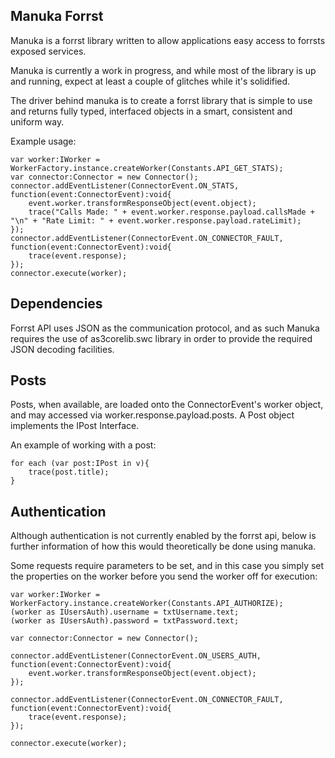 ## Manuka Forrst

Manuka is a forrst library written to allow applications easy access to forrsts exposed services.

Manuka is currently a work in progress, and while most of the library is up and running, expect at least a couple of glitches while it's solidified.

The driver behind manuka is to create a forrst library that is simple to use and returns fully typed, interfaced objects in a smart, consistent and uniform way.

Example usage:

	var worker:IWorker = WorkerFactory.instance.createWorker(Constants.API_GET_STATS);
	var connector:Connector = new Connector();
	connector.addEventListener(ConnectorEvent.ON_STATS, function(event:ConnectorEvent):void{
		event.worker.transformResponseObject(event.object);
		trace("Calls Made: " + event.worker.response.payload.callsMade + "\n" + "Rate Limit: " + event.worker.response.payload.rateLimit);
	});
	connector.addEventListener(ConnectorEvent.ON_CONNECTOR_FAULT, function(event:ConnectorEvent):void{
		trace(event.response);
	});
	connector.execute(worker);


## Dependencies

Forrst API uses JSON as the communication protocol, and as such Manuka requires the use of as3corelib.swc library in order to provide the required JSON decoding facilities.

## Posts

Posts, when available, are loaded onto the ConnectorEvent's worker object, and may accessed via worker.response.payload.posts.
A Post object implements the IPost Interface.

An example of working with a post:

	for each (var post:IPost in v){
		trace(post.title);							
	}

## Authentication

Although authentication is not currently enabled by the forrst api, below is further information of how this would theoretically be done using manuka.

Some requests require parameters to be set, and in this case you simply set the properties on the worker before you send the worker off for execution:

	var worker:IWorker = WorkerFactory.instance.createWorker(Constants.API_AUTHORIZE);
	(worker as IUsersAuth).username = txtUsername.text;
	(worker as IUsersAuth).password = txtPassword.text;
			
	var connector:Connector = new Connector();
			
	connector.addEventListener(ConnectorEvent.ON_USERS_AUTH, function(event:ConnectorEvent):void{
		event.worker.transformResponseObject(event.object);
	});
			
	connector.addEventListener(ConnectorEvent.ON_CONNECTOR_FAULT, function(event:ConnectorEvent):void{
		trace(event.response);
	});
				
	connector.execute(worker);